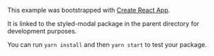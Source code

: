 This example was bootstrapped with [Create React App](https://github.com/facebook/create-react-app).

It is linked to the styled-modal package in the parent directory for development purposes.

You can run `yarn install` and then `yarn start` to test your package.
